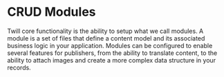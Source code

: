 # CRUD Modules

Twill core functionality is the ability to setup what we call modules. A module is a set of files that define a content model and its associated business logic in your application. Modules can be configured to enable several features for publishers, from the ability to translate content, to the ability to attach images and create a more complex data structure in your records.
